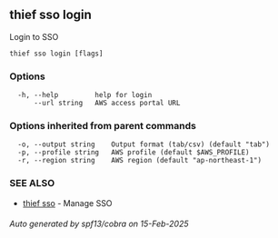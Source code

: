 ## thief sso login

Login to SSO

```
thief sso login [flags]
```

### Options

```
  -h, --help         help for login
      --url string   AWS access portal URL
```

### Options inherited from parent commands

```
  -o, --output string    Output format (tab/csv) (default "tab")
  -p, --profile string   AWS profile (default $AWS_PROFILE)
  -r, --region string    AWS region (default "ap-northeast-1")
```

### SEE ALSO

* [thief sso](thief_sso.md)	 - Manage SSO

###### Auto generated by spf13/cobra on 15-Feb-2025
